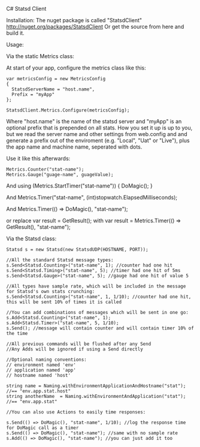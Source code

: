 C# Statsd Client

Installation: 
The nuget package is  called "StatsdClient" http://nuget.org/packages/StatsdClient
Or get the source from here and build it.

Usage:

Via the static Metrics class:

At start of your app, configure the metrics class like this:

    var metricsConfig = new MetricsConfig
    {
      StatsdServerName = "host.name",
      Prefix = "myApp"
    };
    
    StatsdClient.Metrics.Configure(metricsConfig);
		
Where "host.name" is the name of the statsd server and "myApp" is an optional prefix that is prepended on all stats. How you set it up is up to you, but we read the server name and other settings from web.config and and generate a prefix out of the enviroment (e.g. "Local", "Uat" or "Live"), plus the app name and machine name, seperated with dots. 

Use it like this afterwards:

    Metrics.Counter("stat-name");
    Metrics.Gauge("guage-name", guageValue);
  
 And
    using (Metrics.StartTimer("stat-name"))
    {
      DoMagic();
    }

And
    Metrics.Timer("stat-name", (int)stopwatch.ElapsedMilliseconds);
	
And
    Metrics.Timer(() => DoMagic(), "stat-name");

or replace
    var result = GetResult();
with
    var result = Metrics.Timer(() => GetResult(), "stat-name"); 

Via the Statsd class:

    Statsd s = new Statsd(new StatsdUDP(HOSTNAME, PORT));

    //All the standard Statsd message types:
    s.Send<Statsd.Counting>("stat-name", 1); //counter had one hit
    s.Send<Statsd.Timing>("stat-name", 5); //timer had one hit of 5ms
    s.Send<Statsd.Gauge>("stat-name", 5); //gauge had one hit of value 5
    
    //All types have sample rate, which will be included in the message for Statsd's own stats crunching:
    s.Send<Statsd.Counting>("stat-name", 1, 1/10); //counter had one hit, this will be sent 10% of times it is called

    //You can add combinations of messages which will be sent in one go:
    s.Add<Statsd.Counting>("stat-name", 1);
    s.Add<Statsd.Timer>("stat-name", 5, 1/10);
    s.Send(); //message will contain counter and will contain timer 10% of the time
    
    //All previous commands will be flushed after any Send
    //Any Adds will be ignored if using a Send directly
    
    //Optional naming conventions:
    // environment named 'env'
    // application named 'app'
    // hostname named 'host'

    string name = Naming.withEnvironmentApplicationAndHostname("stat"); //== "env.app.stat.host"
    string anotherName  = Naming.withEnvironmentAndApplication("stat"); //== "env.app.stat"

    //You can also use Actions to easily time responses:

    s.Send(() => DoMagic(), "stat-name", 1/10); //log the response time for DoMagic call as a timer
    s.Send(() => DoMagic(), "stat-name"); //same with no sample rate
    s.Add(() => DoMagic(), "stat-name"); //you can just add it too
